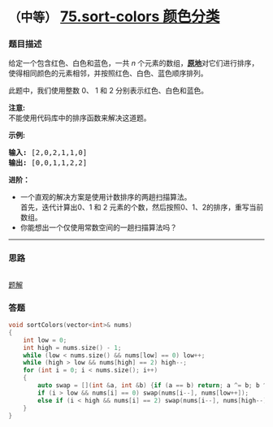 # `（中等）`  [75.sort-colors 颜色分类](https://leetcode-cn.com/problems/sort-colors/)

### 题目描述
<p>给定一个包含红色、白色和蓝色，一共&nbsp;<em>n </em>个元素的数组，<strong><a href="https://baike.baidu.com/item/%E5%8E%9F%E5%9C%B0%E7%AE%97%E6%B3%95">原地</a></strong>对它们进行排序，使得相同颜色的元素相邻，并按照红色、白色、蓝色顺序排列。</p>

<p>此题中，我们使用整数 0、&nbsp;1 和 2 分别表示红色、白色和蓝色。</p>

<p><strong>注意:</strong><br>
不能使用代码库中的排序函数来解决这道题。</p>

<p><strong>示例:</strong></p>

<pre><strong>输入:</strong> [2,0,2,1,1,0]
<strong>输出:</strong> [0,0,1,1,2,2]</pre>

<p><strong>进阶：</strong></p>

<ul>
	<li>一个直观的解决方案是使用计数排序的两趟扫描算法。<br>
	首先，迭代计算出0、1 和 2 元素的个数，然后按照0、1、2的排序，重写当前数组。</li>
	<li>你能想出一个仅使用常数空间的一趟扫描算法吗？</li>
</ul>


---
### 思路
```
```
[题解](https://leetcode-cn.com/problems/sort-colors/solution/yan-se-fen-lei-gen-ju-ti-mu-te-dian-de-pai-xu-by-i/)



### 答题
``` C++
void sortColors(vector<int>& nums) 
{
	int low = 0;
	int high = nums.size() - 1;
	while (low < nums.size() && nums[low] == 0) low++;
	while (high > low && nums[high] == 2) high--;
	for (int i = 0; i < nums.size(); i++)
	{
		auto swap = [](int &a, int &b) {if (a == b) return; a ^= b; b ^= a; a ^= b; };
		if (i > low && nums[i] == 0) swap(nums[i--], nums[low++]);
		else if (i < high && nums[i] == 2) swap(nums[i--], nums[high--]);
	}
}
```

